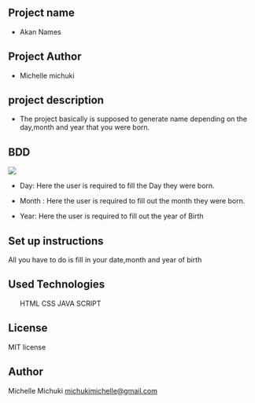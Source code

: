 ## Project name 
- Akan Names

## Project Author
- Michelle michuki
## project description
* The project basically is supposed to generate name depending on the day,month and year that you were born.
## BDD
   
   <img src= /home/michelle/Documents/Akan/images/scrs.png>

- Day: Here the user is required to fill the  Day they were born.

  

- Month : Here the user is required to fill out the month they were born.


 

 - Year: Here the user is required to fill out the year of Birth

## Set up instructions
  All you have to do is fill in your date,month and year of birth

## Used Technologies
<ul>
HTML
CSS
JAVA SCRIPT
</ul>
 
 ## License
 MIT license


## Author
Michelle Michuki 
michukimichelle@gmail.com
